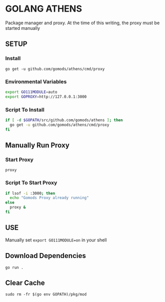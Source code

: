 # GOLANG ATHENS
Package manager and proxy. At the time of this writing, the proxy must be
started manually

## SETUP

### Install
```console
go get -u github.com/gomods/athens/cmd/proxy
```

### Environmental Variables
```bash
export GO111MODULE=auto
export GOPROXY=http://127.0.0.1:3000
```

### Script To Install
```bash
if [ -d $GOPATH/src/github.com/gomods/athens ]; then
  go get -u github.com/gomods/athens/cmd/proxy
fi
```

## Manually Run Proxy

### Start Proxy
```console
proxy
```

### Script To Start Proxy
```bash
if lsof -i :3000; then
  echo "Gomods Proxy already running"
else
  proxy &
fi
```

## USE
Manually set `export GO111MODULE=on` in your shell

## Download Dependencies
```console
go run .
```

## Clear Cache
```console
sudo rm -fr $(go env GOPATH)/pkg/mod
```
